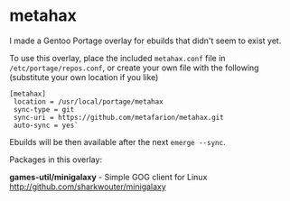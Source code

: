 # metahax
I made a Gentoo Portage overlay for ebuilds that didn't seem to exist yet.

To use this overlay, place the included `metahax.conf` file in `/etc/portage/repos.conf`, or create your own file with the following (substitute your own location if you like)
```
[metahax]
 location = /usr/local/portage/metahax
 sync-type = git
 sync-uri = https://github.com/metafarion/metahax.git
 auto-sync = yes`
```
Ebuilds will be then available after the next `emerge --sync`.

Packages in this overlay:

**games-util/minigalaxy** - Simple GOG client for Linux  
http://github.com/sharkwouter/minigalaxy  
